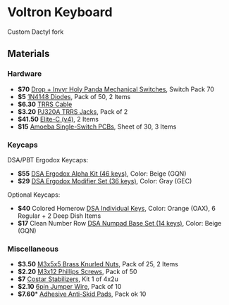 # Voltron Keyboard

Custom Dactyl fork

## Materials

### Hardware
* **$70** [Drop + Invyr Holy Panda Mechanical Switches](https://drop.com/buy/massdrop-x-invyr-holy-panda-mechanical-switches), Switch Pack 70
* **$5** [1N4148 Diodes](https://mechboards.co.uk/shop/components/1n4148-diodes/), Pack of 50, 2 Items
* **$6.30** [TRRS Cable](https://mechboards.co.uk/shop/accessories/trrs-cable/)
* **$3.20** [PJ320A TRRS Jacks](https://mechboards.co.uk/shop/components/trrs-jacks/), Pack of 2
* **$41.50** [Elite-C (v4)](https://mechboards.co.uk/shop/components/elite-c/), 2 Items
* **$15** [Amoeba Single-Switch PCBs](https://keeb.io/products/amoeba-single-switch-pcbs), Sheet of 30, 3 Items

### Keycaps

DSA/PBT Ergodox Keycaps:
* **$55** [DSA Ergodox Alpha Kit (46 keys)](https://pimpmykeyboard.com/dsa-standard-sublimated-keysets/), Color: Beige (GQN)
* **$29** [DSA Ergodox Modifier Set (36 keys)](https://pimpmykeyboard.com/dsa-pbt-abs-blank-keysets/), Color: Gray (GEC)

Optional Keycaps:
* **$40** Colored Homerow [DSA Individual Keys](https://pimpmykeyboard.com/dsa-individual-keys-sublimated/), Color: Orange (OAX), 6 Regular + 2 Deep Dish Items
* **$17** Clean Number Row [DSA Numpad Base Set (14 keys)](https://pimpmykeyboard.com/dsa-standard-sublimated-keysets/), Color: Beige (GQN)

### Miscellaneous
* **$3.50** [M3x5x5 Brass Knurled Nuts](https://www.aliexpress.com/item/33003887129.html?spm=a2g0s.9042311.0.0.680733edHM1GzQ), Pack of 25, 2 Items
* **$2.20** [M3x12 Phillips Screws](https://www.aliexpress.com/item/32975242274.html?spm=a2g0s.9042311.0.0.680733edHM1GzQ), Pack of 50
* **$7** [Costar Stabilizers](https://www.aliexpress.com/item/32950857695.html?spm=a2g0s.9042311.0.0.680733edHM1GzQ), Kit 1 of 4x2u
* **$2.10** [6pin Jumper Wire](https://www.aliexpress.com/item/32852369117.html?spm=a2g0s.9042311.0.0.680733edHM1GzQ), Pack of 10
* **$7.60*** [Adhesive Anti-Skid Pads](https://www.aliexpress.com/item/4000404433895.html?spm=a2g0s.9042311.0.0.680733edHM1GzQ), Pack ok 10
